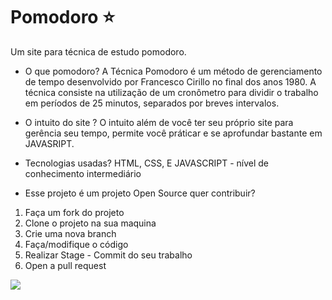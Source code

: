 # Pomodoro ⭐

Um site para técnica de estudo pomodoro.
* O que pomodoro?
A Técnica Pomodoro é um método de gerenciamento de tempo desenvolvido por Francesco Cirillo no final dos anos 1980. A técnica consiste na utilização de um cronômetro para dividir o trabalho em períodos de 25 minutos, separados por breves intervalos.
* O intuito do site ?
O intuito além de você ter seu próprio site para gerência seu tempo, permite você práticar e se aprofundar bastante em JAVASRIPT. 
* Tecnologias usadas?
HTML, CSS, E JAVASCRIPT - nível de conhecimento intermediário 

* Esse projeto é um projeto Open Source quer contribuir?
 1. Faça um fork do projeto 
 2. Clone o projeto na sua maquina
 3.  Crie uma nova branch
 4.  Faça/modifique o código
 5.  Realizar Stage - Commit do seu trabalho
 6.  Open a pull request
 
 <img src="https://media.tenor.com/P5DB2iGAecsAAAAj/peach-cat.gif" /> 
